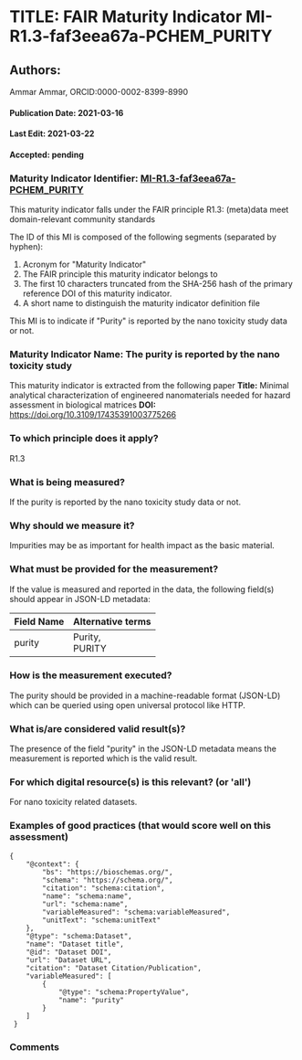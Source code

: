 # TITLE: FAIR Maturity Indicator MI-R1.3-faf3eea67a-PCHEM_PURITY

## Authors: 
Ammar Ammar, ORCID:0000-0002-8399-8990

#### Publication Date: 2021-03-16
#### Last Edit: 2021-03-22
#### Accepted: pending

### Maturity Indicator Identifier: [MI-R1.3-faf3eea67a-PCHEM_PURITY](https://w3id.org/fair/maturity_indicator/terms/Gen2/MI-R1.3-faf3eea67a-PCHEM_PURITY)

This maturity indicator falls under the FAIR principle R1.3:
(meta)data meet domain-relevant community standards

The ID of this MI is composed of the following segments (separated by hyphen):
1. Acronym for "Maturity Indicator"
1. The FAIR principle this maturity indicator belongs to
1. The first 10 characters truncated from the SHA-256 hash of the primary reference DOI of this maturity indicator.
1. A short name to distinguish the maturity indicator definition file

This MI is to indicate if "Purity" is reported by the nano toxicity study data or not.

### Maturity Indicator Name:  The purity is reported by the nano toxicity study

This maturity indicator is extracted from the following paper 
**Title:** Minimal analytical characterization of engineered nanomaterials needed for hazard assessment in biological matrices
**DOI:** https://doi.org/10.3109/17435391003775266

### To which principle does it apply?  
R1.3

### What is being measured?
If the purity is reported by the nano toxicity study data or not.

### Why should we measure it?
Impurities may be as important for health impact as the basic material.

### What must be provided for the measurement?
If the value is measured and reported in the data, the following field(s) should appear in JSON-LD metadata: 

| Field Name  | Alternative terms    |
| ------------| -------------------- |
| purity      | Purity,<br>PURITY    |

### How is the measurement executed?
The purity should be provided in a machine-readable format (JSON-LD) which can be queried using open universal protocol like HTTP.

### What is/are considered valid result(s)?
The presence of the field "purity" in the JSON-LD metadata means the measurement is reported which is the valid result.

### For which digital resource(s) is this relevant? (or 'all')
For nano toxicity related datasets.  

### Examples of good practices (that would score well on this assessment)
```{json}
{
 	"@context": {
 		"bs": "https://bioschemas.org/",
 		"schema": "https://schema.org/",
 		"citation": "schema:citation",
 		"name": "schema:name",
 		"url": "schema:name",
 		"variableMeasured": "schema:variableMeasured",
 		"unitText": "schema:unitText"
 	},
 	"@type": "schema:Dataset",
 	"name": "Dataset title",
 	"@id": "Dataset DOI",
 	"url": "Dataset URL",
 	"citation": "Dataset Citation/Publication",
 	"variableMeasured": [
 		{
 			"@type": "schema:PropertyValue",
 			"name": "purity"
 		}
 	]
 }
```

### Comments

